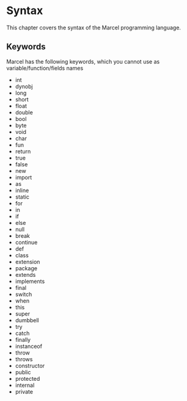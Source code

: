 # Syntax

This chapter covers the syntax of the Marcel programming language.

## Keywords

Marcel has the following keywords, which you cannot use as variable/function/fields names

- int
- dynobj
- long
- short
- float
- double
- bool
- byte
- void
- char
- fun
- return
- true
- false
- new
- import
- as
- inline
- static
- for
- in
- if
- else
- null
- break
- continue
- def
- class
- extension
- package
- extends
- implements
- final
- switch
- when
- this
- super
- dumbbell
- try
- catch
- finally
- instanceof
- throw
- throws
- constructor
- public
- protected
- internal
- private